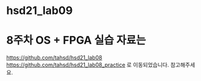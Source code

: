 # hsd21_lab09

# 8주차 OS + FPGA 실습 자료는
https://github.com/tahsd/hsd21_lab08
https://github.com/tahsd/hsd21_lab08_practice 로 이동되었습니다. 참고해주세요.
